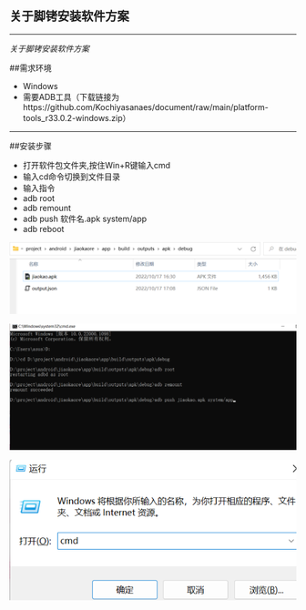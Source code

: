 ## 关于脚铐安装软件方案
---
*关于脚铐安装软件方案*

##需求环境
* Windows
* 需要ADB工具（下载链接为https://github.com/Kochiyasanaes/document/raw/main/platform-tools_r33.0.2-windows.zip）

---
##安装步骤
* 打开软件包文件夹,按住Win+R键输入cmd 
* 输入cd命令切换到文件目录
* 输入指令
 *  adb root
 *  adb remount
 *  adb push 软件名.apk system/app
 *  adb reboot 
 
 ![image](https://github.com/Kochiyasanaes/document/raw/main/2.png)

![image](https://github.com/Kochiyasanaes/document/raw/main/1.png)

![image](https://github.com/Kochiyasanaes/document/raw/main/3.png)
